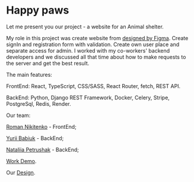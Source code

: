 # Happy paws

Let me present you our project - a website for an Animal shelter.

My role in this project was create website from [designed by Figma](https://www.figma.com/file/HBbOBdVgqUnq2xv82Zb2sm/Pets-service-(Copy)?type=design&node-id=0-1&mode=design&t=dok2xsJXbSWYRTeZ-0). Create signIn and registration form with validation. Create own user place and separate access for admin.
I worked with my co-workers' backend developers and we discussed all that time about how to make requests to the server and get the best result.

The main features:

FrontEnd:
  React,
  TypeScript,
  CSS/SASS,
  React Router,
  fetch,
  REST API.
  
BackEnd: 
  Python, 
  Django REST Framework,
  Docker, 
  Celery, 
  Stripe,
  PostgreSql,
  Redis,
  Render.

Our team:

[Roman Nikitenko](https://www.linkedin.com/in/roman-nikitenko-75239a229/) - FrontEnd;

[Yurii Babiuk](https://www.linkedin.com/in/yurii-babiuk/?originalSubdomain=pl) - BackEnd;

[Nataliia Petrushak](https://www.linkedin.com/in/nataliia-petrushak-b0919b169/) - BackEnd;



[Work Demo](https://roman-nikitenko.github.io/animal-shelter/).

Our [Design](https://www.figma.com/file/HBbOBdVgqUnq2xv82Zb2sm/Pets-service-(Copy)?type=design&node-id=0-1&mode=design&t=dok2xsJXbSWYRTeZ-0).
